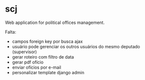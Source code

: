 # scj
Web application for political offices management.

Falta:

- campos foreign key por busca ajax
- usuário pode gerenciar os outros usuários do mesmo deputado (supervisor)
- gerar roteiro com filtro de data
- gerar pdf ofício
- enviar ofícios por e-mail
- personalizar template django admin
